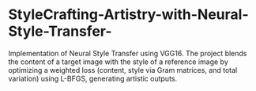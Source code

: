 # StyleCrafting-Artistry-with-Neural-Style-Transfer-
Implementation of Neural Style Transfer using VGG16. The project blends the content of a target image with the style of a reference image by optimizing a weighted loss (content, style via Gram matrices, and total variation) using L-BFGS, generating artistic outputs.
